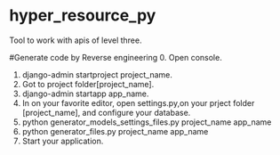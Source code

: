 # hyper_resource_py
Tool to work with apis of level three.

#Generate code by Reverse engineering
0. Open console.
1. django-admin startproject project_name.
2. Got to project folder[project_name].
3. django-admin startapp app_name.
4. In on your favorite editor, open settings.py,on your prject folder [project_name], and configure your database.
5. python generator_models_settings_files.py project_name app_name
6. python generator_files.py project_name app_name
7. Start your application.



